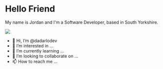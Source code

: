<h1>Hello Friend</h1>

My name is Jordan and I'm a Software Developer, based in South Yorkshire.

<a href="https://github.com/darlodev/dalodev">
  <img align="center" src="https://github-readme-stats.vercel.app/api/top-langs/?username=darlodev&hide=java,html&title_color=ffffff&text_color=c9cacc&icon_color=2bbc8a&bg_color=1d1f21" />
</a>




- 👋 Hi, I’m @dadarlodev
- 👀 I’m interested in ...
- 🌱 I’m currently learning ...
- 💞️ I’m looking to collaborate on ...
- 📫 How to reach me ...

<!---
dadarlodev/dadarlodev is a ✨ special ✨ repository because its `README.md` (this file) appears on your GitHub profile.
You can click the Preview link to take a look at your changes.
--->
